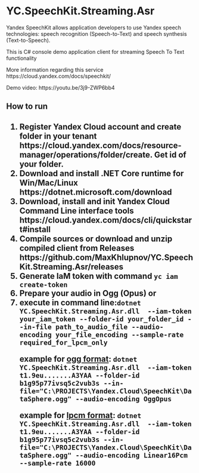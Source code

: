 # YC.SpeechKit.Streaming.Asr
<p>Yandex SpeechKit allows application developers to use Yandex speech technologies: speech recognition (Speech-to-Text) and speech synthesis (Text-to-Speech).</p>
<p>This is C# console demo application client for  streaming Speech To Text functionality</p>
<p>More information regarding  this service https://cloud.yandex.com/docs/speechkit/</p>
<p>Demo video: https://youtu.be/3j9-ZWP6bb4</p>
<h2> How to run <h2>
<ol>  
  <li>Register Yandex Cloud account and create folder in your tenant https://cloud.yandex.com/docs/resource-manager/operations/folder/create. Get id of your folder.</li>
  <li>Download and install .NET Core runtime for Win/Mac/Linux https://dotnet.microsoft.com/download</li>
  <li>Download, install and init Yandex Cloud Command Line interface tools https://cloud.yandex.com/docs/cli/quickstart#install</li>
  <li>Compile sources or download and unzip compiled client from Releases https://github.com/MaxKhlupnov/YC.SpeechKit.Streaming.Asr/releases</li>
  <li>Generate IaM token with command <code>yc iam create-token</code></li>
  <li>Prepare your audio in Ogg (Opus) or </li>
  <li>execute in command line:<code>dotnet YC.SpeechKit.Streaming.Asr.dll  --iam-token  your_iam_token --folder-id your_folder_id --in-file path_to_audio_file --audio-encoding your_file_encoding --sample-rate required_for_lpcm_only</code>
    <p>example for <a href='https://cloud.yandex.com/docs/speechkit/stt/formats#OggOpus'>ogg format</a>: <code>dotnet YC.SpeechKit.Streaming.Asr.dll  --iam-token t1.9eu.......A3YAA --folder-id  b1g95p77ivsq5c2vub3s --in-file="C:\PROJECTS\Yandex.Cloud\SpeechKit\DataSphere.ogg" --audio-encoding OggOpus</code></p>
    <p>example for <a href='https://cloud.yandex.com/docs/speechkit/stt/formats#lpcm'>lpcm format</a>: <code>dotnet YC.SpeechKit.Streaming.Asr.dll  --iam-token t1.9eu.......A3YAA --folder-id  b1g95p77ivsq5c2vub3s --in-file="C:\PROJECTS\Yandex.Cloud\SpeechKit\DataSphere.ogg" --audio-encoding Linear16Pcm  --sample-rate 16000</code></p> </li>
</ol>
  
